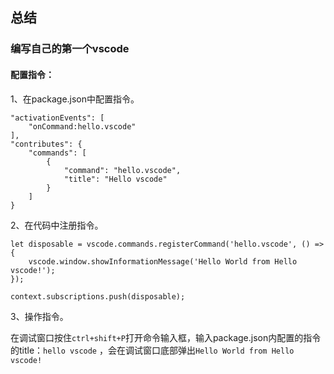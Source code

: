 ## 总结
### 编写自己的第一个vscode
#### 配置指令：
    
1、在package.json中配置指令。

```
"activationEvents": [
    "onCommand:hello.vscode"
],
"contributes": {
    "commands": [
        {
            "command": "hello.vscode",
            "title": "Hello vscode"
        }
    ]
}
```

2、在代码中注册指令。
```
let disposable = vscode.commands.registerCommand('hello.vscode', () => {
    vscode.window.showInformationMessage('Hello World from Hello vscode!');
});

context.subscriptions.push(disposable);
```

3、操作指令。

在调试窗口按住`ctrl+shift+P`打开命令输入框，输入package.json内配置的指令的title：`hello vscode` ，会在调试窗口底部弹出`Hello World from Hello vscode!`